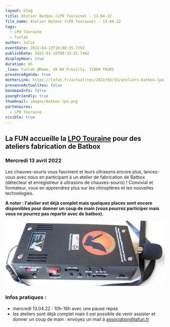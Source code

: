 ```yaml
---
layout: blog
title: Atelier Batbox (LPO Touraine) - 13.04.22
file_name: Atelier Batbox (LPO Touraine) - 13.04.22
tags:
  - LPO Touraine
  - funlab
author: Julie
eventDate: 2022-04-13T10:00:35.719Z
publishDate: 2022-03-18T09:33:35.744Z
displayHour: true
duration: 6h
_lieu: Funlab @Mame, 49 Bd Preuilly, 37000 TOURS
presenceAgenda: true
motherLink: https://lafun.fr/actualites/2022/03/15/ateliers-batbox-lpo-touraine/
presenceActualites: false
bandeauInfo: false
youngFriendly: true
thumbnail: images/batbox-lpo.png
partenaires:
  - LPO Touraine
visible: true
---
```

## La FUN accueille la [LPO Touraine](https://www.lpotouraine.fr/) pour des ateliers fabrication de Batbox

### Mercredi 13 avril 2022

Les chauves-souris vous fascinent et leurs ultrasons encore plus, lancez-vous avec nous en participant à un atelier de fabrication de Batbox (détecteur et enregistreur à ultrasons de chauves-souris) !
Convivial et formateur, vous en apprendrez plus sur les chiroptères et les nouvelles technologies.

**A noter : l'atelier est déjà complet mais quelques places sont encore disponibles pour donner un coup de main (vous pourrez participer mais vous ne pourrez pas repartir avec de batbox).**

![](images/batbox-lpo.png)

### Infos pratiques :

* mercredi 13.04.22 : 10h-16h avec une pause repas
* les ateliers sont déjà complet mais il est possible de venir assister et donner un coup de main : envoyez un mail à association@lafun.fr